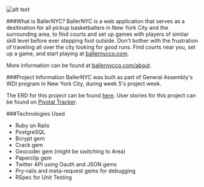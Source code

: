![alt text](http://i.imgur.com/Pc96nch.png)

###What is BallerNYC?
BallerNYC is a web application that serves as a desitination for all pickup basketballers in New York City and the surrounding area, to find courts and set up games with players of similar skill level before ever stepping foot outside. Don't bother with the frustration of traveling all over the city looking for good runs. Find courts near you, set up a game, and start playing at [ballernycco.com](http://ballernycco.com).

More information can be found at [ballernycco.com/about](http://ballernycco.com/about).

###Project Information
BallerNYC was built as part of General Assembly's WDI program in New York City, during week 5's project week.

The ERD for this project can be found [here](http://i.imgur.com/pegNnnr.png).
User stories for this project can be found on [Pivotal Tracker](https://www.pivotaltracker.com/s/projects/1047162).

###Technologies Used
* Ruby on Rails
* PostgreSQL
* Bcrypt gem
* Crack gem
* Geocoder gem (might be switching to Area)
* Paperclip gem
* Twitter API using Oauth and JSON gems
* Pry-rails and meta-request gems for debugging
* RSpec for Unit Testing




